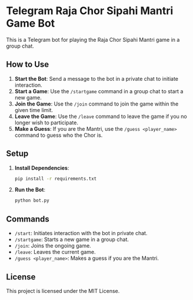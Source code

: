 # Telegram Raja Chor Sipahi Mantri Game Bot

This is a Telegram bot for playing the Raja Chor Sipahi Mantri game in a group chat. 

## How to Use

1. **Start the Bot**: Send a message to the bot in a private chat to initiate interaction.
2. **Start a Game**: Use the `/startgame` command in a group chat to start a new game.
3. **Join the Game**: Use the `/join` command to join the game within the given time limit.
4. **Leave the Game**: Use the `/leave` command to leave the game if you no longer wish to participate.
5. **Make a Guess**: If you are the Mantri, use the `/guess <player_name>` command to guess who the Chor is.

## Setup

1. **Install Dependencies**:
    ```sh
    pip install -r requirements.txt
    ```

2. **Run the Bot**:
    ```sh
    python bot.py
    ```

## Commands

- `/start`: Initiates interaction with the bot in private chat.
- `/startgame`: Starts a new game in a group chat.
- `/join`: Joins the ongoing game.
- `/leave`: Leaves the current game.
- `/guess <player_name>`: Makes a guess if you are the Mantri.

## License

This project is licensed under the MIT License.

